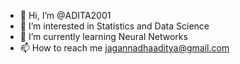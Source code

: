 - 👋 Hi, I’m @ADITA2001
- 👀 I’m interested in Statistics and Data Science
- 🌱 I’m currently learning Neural Networks
- 📫 How to reach me jagannadhaaditya@gmail.com

<!---
ADITA2001/ADITA2001 is a ✨ special ✨ repository because its `README.md` (this file) appears on your GitHub profile.
You can click the Preview link to take a look at your changes.
--->
